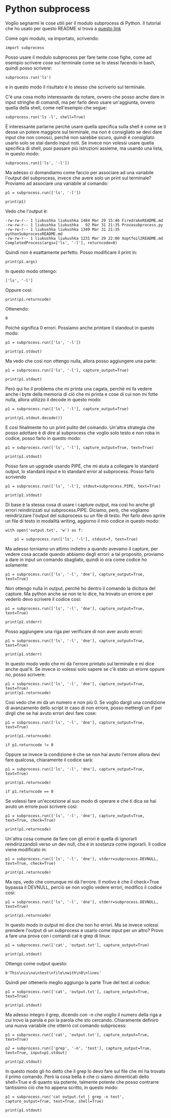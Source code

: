 # Python subprocess
Voglio segnarmi le cose utili per il modulo subprocess di Python.
Il tutorial che ho usato per questo README si trova a [questo link](http://youtube.com/watch?v=2Fp1N6dof0Y)

Come ogni modulo, va importato, scrivendo:

    import subprocess

Posso usare il modulo subprocess per fare tante cose fighe, come ad esempio scrivere cose sul terminale come se lo stessi facendo in bash, quindi posso scrivere:

    subprocess.run('ls')

e in questo modo il risultato è lo stesso che scriverlo sul terminale.

C'è una cosa molto interessante da notare, ovvero che posso anche dare in input stringhe di comandi, ma per farlo devo usare un'aggiunta, ovvero quella della shell, come nell'esempio che segue:

    subprocess.run('ls -l', shell=True)

È interessante parlarne perchè usare quella specifica sulla shell è come se ti desse un potere maggiore sul terminale, ma non è consigliato se devi dare input che non conosci, perchè non sarebbe sicuro, quindi è consigliato usarlo solo se stai dando input noti. Se invece non volessi usare quella specifica di shell, puoi passare più istruzioni assieme, ma usando una lista, in questo modo:

    subprocess.run(['ls', '-l'])

Ma adesso ci domandiamo come faccio per associare ad una variabile l'output del subprocess, invece che avere solo un print sul terminale? Proviamo ad associare una variabile al comando:

    p1 = subprocess.run(['ls', '-l'])
    
    print(p1)

Vedo che l'output è:

    -rw-rw-r-- 1 liukushka liukushka 1484 Mar 29 15:46 FiredrakeREADME.md
    -rw-rw-r-- 1 liukushka liukushka   92 Mar 31 21:35 Provasubprocess.py
    -rw-rw-r-- 1 liukushka liukushka 1349 Mar 31 21:35 pythonSubprocessREADME.md
    -rw-rw-r-- 1 liukushka liukushka 1231 Mar 29 22:00 Xoptfoil2README.md
    CompletedProcess(args=['ls', '-l'], returncode=0)

Quindi non è esattamente perfetto. Posso modificare il print in:

    print(p1.args)

In questo modo ottengo:

    ['ls', '-l']

Oppure così:

    print(p1.returncode)

Ottenendo:

    0

Poichè significa 0 errori. Possiamo anche printare il standout in questo modo:

    p1 = subprocess.run(['ls', '-l'])
    
    print(p1.stdout)

Ma vedo che così non ottengo nulla, allora posso aggiungere una parte:

    p1 = subprocess.run(['ls', '-l'], capture_output=True)
    
    print(p1.stdout)

Però quì ho il problema che mi printa una cagata, perchè mi fa vedere anche i byte della memoria di ciò che mi printa e cose di cui non mi fotte nulla, allora utilizzo il decode in questo modo:

    p1 = subprocess.run(['ls', '-l'], capture_output=True)
    
    print(p1.stdout.decode())

E così finalmente ho un print pulito del comando. Un'altra strategia che posso adottare è di dire al subprocess che voglio solo testo e non roba in codice, posso farlo in questo modo:

    p1 = subprocess.run(['ls', '-l'], capture_output=True, text=True)
    
    print(p1.stdout)

Posso fare un upgrade usando PIPE, che mi aiuta a collegare lo standard output, lo standard input e lo standard error al subprocess. Posso farlo scrivendo

    p1 = subprocess.run(['ls', '-l'], stdout=subprocess.PIPE, text=True)
    
    print(p1.stdout)

Di base è la stessa cosa di usare i capture output, ma così ho anche gli errori reindirizzati sul subprocess.PIPE. Diciamo, però, che vogliamo reindirizzare l'output del subprocess su un file di testo. Per farlo devo aprire un file di testo in modalità writing, aggiorno il mio codice in questo modo:

    with open('output.txt', 'w') as f:

        p1 = subprocess.run(['ls', '-l'], stdout=f, text=True)
    
Ma adesso torniamo un attimo indietro a quando avevamo il capture, per vedere cosa accade quando abbiamo degli errori: a tal proposito, proviamo a dare in input un comando sbagliato, quindi io ora come codice ho solamente:

    p1 = subprocess.run(['ls', '-l', 'dne'], capture_output=True, text=True)

Non ottengo nulla in output, perchè ho dentro il comando la dicitura del capture. Ma python anche se non te lo dice, ha trovato un errore e per vederlo devo scrivere il codice così:

    p1 = subprocess.run(['ls', '-l', 'dne'], capture_output=True, text=True)
    
    print(p1.stderr)

Posso aggiungere una riga per verificare di non aver avuto errori:

    p1 = subprocess.run(['ls', '-l', 'dne'], capture_output=True, text=True)
    
    print(p1.stderr)
    
In questo modo vedo che mi dà l'errore printato sul terminale e mi dice anche qual'è. Se invece io volessi solo sapere se c'è stato un erorre oppure no, posso scrivere:

    p1 = subprocess.run(['ls', '-l', 'dne'], capture_output=True, text=True)
    print(p1.returncode)

Così vedo che mi dà un numero e non più 0. Se voglio dargli una condizione di avanzamento dello script in caso di non errore, posso mettergli un if per dirgli che se hai avuto errori devi fare cose:

    p1 = subprocess.run(['ls', '-l', 'dne'], capture_output=True, text=True)
    
    print(p1.returncode)

    if p1.returncode != 0

Oppure se invece la condizione è che se non hai avuto l'errore allora devi fare qualcosa, chiaramente il codice sarà:

    p1 = subprocess.run(['ls', '-l', 'dne'], capture_output=True, text=True)
    
    print(p1.returncode)

    if p1.returncode == 0

Se volessi fare un'eccezione al suo modo di operare e che ti dica se hai avuto un errore puoi scrivere così:

    p1 = subprocess.run(['ls', '-l', 'dne'], capture_output=True, text=True, check=True)
        
    print(p1.returncode)

Un'altra cosa comune da fare con gli errori è quella di ignorarli reindirizzandoli verso un dev null, che è in sostanza come ingorarli. Il codice viene modificato in:

    p1 = subprocess.run(['ls', '-l', 'dne'], stderr=subprocess.DEVNULL, text=True, check=True)
        
    print(p1.returncode)

Ma ops, vedo che comunque mi dà l'errore. Il motivo è che il check=True bypassa il DEVNULL, perciò se non voglio vedere errori, modifico il codice così:

    p1 = subprocess.run(['ls', '-l', 'dne'], stderr=subprocess.DEVNULL, text=True)
        
    print(p1.returncode)

In questo modo in output mi dice che non ho errori. Ma se invece volessi prendere l'output di un subprocess e usarlo come input per un altro? Provo a fare una prova con i comandi cat e grep di linux:

    p1 = subprocess.run(['cat', 'output.txt'], capture_output=True)

    print(p1.stdout)

Ottengo come output questo:

    b'This\nis\na\ntest\nfile\nwith\n8\nlines'

Quindi per ottenerlo meglio aggiungo la parte True del text al codice:

    p1 = subprocess.run(['cat', 'output.txt'], capture_output=True, text=True)

    print(p1.stdout)

Ma adesso integro il grep, dicendo con -n che voglio il numero della riga a cui trovo la parola e poi la parola che sto cercando. Chiaramente definirò una nuova variabile che otterrò col comando subprocess:

    p1 = subprocess.run(['cat', 'output.txt'], capture_output=True, text=True)

    p2 = subprocess.run(['grep', '-n', 'test'], capture_output=True, text=True, input=p1.stdout)

    print(p2.stdout)

In questo modo gli ho detto che il grep lo devo fare sul file che mi ha trovato il primo comando. Però la cosa bella è che ci siamo dimenticati dello shell=True e di quanto sia potente, talmente potente che posso contrarre tantissimo ciò che ho appena scritto, in questo modo:

    p1 = subprocess.run('cat output.txt | grep -n test', capture_output=True, text=True, shell=True)

    print(p1.stdout)
